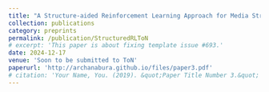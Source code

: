 ```yaml
---
title: "A Structure-aided Reinforcement Learning Approach for Media Streaming at the Wireless Edge, Archana Bura, Sarat Chandra Bobbili, Shreyas Rameshkumar, Desik Rengarajan, Dileep Kalathil, Srinivas Shakkottai"
collection: publications
category: preprints
permalink: /publication/StructuredRLToN
# excerpt: 'This paper is about fixing template issue #693.'
date: 2024-12-17
venue: 'Soon to be submitted to ToN'
paperurl: 'http://archanabura.github.io/files/paper3.pdf'
# citation: 'Your Name, You. (2019). &quot;Paper Title Number 3.&quot; <i>GitHub Journal of Bugs</i>. 1(3).'
---
```

